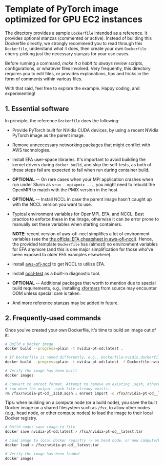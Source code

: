 # Template of PyTorch image optimized for GPU EC2 instances

The directory provides a sample `Dockerfile` intended as a reference. It provides optional stanzas
(commented or active). Instead of building this Dockerfile directly, we strongly recommend you to
read through this `Dockerfile`, understand what it does, then create your own `Dockerfile`
cherry-picking just the necessary stanzas for your use cases.

Before running a command, _make it a habit to always review_ scripts, configurations, or whatever
files involved. Very frequently, this directory requires you to edit files, or provides
explanations, tips and tricks in the form of comments within various files.

With that said, feel free to explore the example. Happy coding, and experimenting!

## 1. Essential software

In principle, the reference `Dockerfile` does the following:

- Provide PyTorch built for NVidia CUDA devices, by using a recent NVidia PyTorch image as the
  parent image.
- Remove unneccessary networking packages that might conflict with AWS technologies.
- Install EFA user-space libraries. It's important to avoid building the kernel drivers during
  `docker build`, and skip the self-tests, as both of these steps fail are expected to fail when run
  during container build.
- **OPTIONAL** -- On rare cases when your MPI application crashes when run under Slurm as `srun
  --mpi=pmix ...`, you might need to rebuild the OpenMPI to match with the PMIX version in the host.
- **OPTIONAL** -- Install NCCL in case the parent image hasn't caught up with the NCCL version you
  want to use.
- Typical environment variables for OpenMPI, EFA, and NCCL. Best practice to enforce these in the
  image, otherwise it can be error prone to manually set these variables when starting containers.

  **NOTE**: recent version of aws-ofi-nccl simplifies a lot of environment variables (see the [the
  official EFA cheatsheet in
  aws-ofi-nccl](https://github.com/aws/aws-ofi-nccl/blob/master/doc/efa-env-var.md)). Hence, the
  provided template `Dockerfile` has (almost) no environment variables for EFA anymore (and this is
  one major simplification for those who've been exposed to older EFA examples elsewhere).
- Install [aws-ofi-nccl](https://github.com/aws/aws-ofi-nccl) to get NCCL to utilize EFA.
- Install [nccl-test](https://github.com/NVIDIA/nccl-tests) as a built-in diagnostic tool.
- **OPTIONAL** -- Additional packages that worth to mention due to special build requirements, e.g.,
  installing [xformers](https://github.com/facebookresearch/xformers#install-troubleshooting) from
  source may encounter OOM unless special care is taken.
- And more reference stanzas may be added in future.

## 2. Frequently-used commands

Once you've created your own Dockerfile, it's time to build an image out of it:

```bash
# Build a Docker image
docker build --progress=plain -t nvidia-pt-od:latest .

# If Dockerfile is named differently, e.g., Dockerfile-nvidia.dockerfile
docker build --progress=plain -t nvidia-pt-od:latest -f Dockerfile-nvidia.dockerfile .

# Verify the image has been built
docker images

# Convert to enroot format. Attempt to remove an existing .sqsh, otherwise enroot refuses to
# run when the output .sqsh file already exists.
rm /fsx/nvidia-pt-od__2310.sqsh ; enroot import -o /fsx/nvidia-pt-od__latest.sqsh dockerd://nvidia-pt-od:latest
```

Tips: when building on a compute node (or a build node), you save the built Docker image on a shared
filesystem such as `/fsx`, to allow other nodes (e.g., head node, or other compute nodes) to load
the image to their local Docker registry.

```bash
# Build node: save image to file
docker save nvidia-pt-od:latest > /fsx/nvidia-pt-od__latest.tar

# Load image to local docker registry -> on head node, or new compute/build node
docker load < /fsx/nvidia-pt-od__latest.tar

# Verify the image has been loaded
docker images
```
